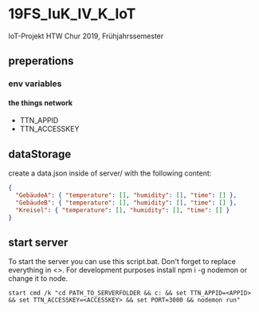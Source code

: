 # 19FS_IuK_IV_K_IoT

IoT-Projekt HTW Chur 2019, Frühjahrssemester

## preperations

### env variables

#### the things network

- TTN_APPID
- TTN_ACCESSKEY

## dataStorage

create a data.json inside of server/ with the following content:

```json
{
  "GebäudeA": { "temperature": [], "humidity": [], "time": [] },
  "GebäudeB": { "temperature": [], "humidity": [], "time": [] },
  "Kreisel": { "temperature": [], "humidity": [], "time": [] }
}
```

## start server

To start the server you can use this script.bat. Don't forget to replace everything in <>. For development purposes install npm i -g nodemon or change it to node.

```
start cmd /k "cd PATH_TO_SERVERFOLDER && c: && set TTN_APPID=<APPID> && set TTN_ACCESSKEY=<ACCESSKEY> && set PORT=3000 && nodemon run"
```
